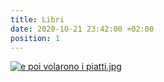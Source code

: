 ```yaml
---
title: Libri
date: 2020-10-21 23:42:00 +02:00
position: 1
---
```


[![e poi volarono i piatti.jpg](/uploads/e%20poi%20volarono%20i%20piatti.jpg)](https://amzn.to/2TiQXMw)